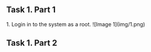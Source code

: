 <h2>Task 1. Part 1</h2>
1. Login in to the system as a root.
![Image 1](img/1.png)
<h2>Task 1. Part 2</h2>
